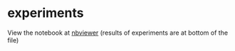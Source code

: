 # experiments

View the notebook at [nbviewer](https://nbviewer.org/github/34KeS4sdzhmBhuZd/experiments/blob/main/bmf.ipynb) (results of experiments are at bottom of the file)
